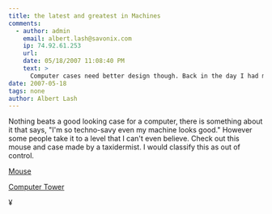 ```yaml
---
title: the latest and greatest in Machines
comments:
  - author: admin
    email: albert.lash@savonix.com
    ip: 74.92.61.253
    url:
    date: 05/18/2007 11:08:40 PM
    text: >
      Computer cases need better design though. Back in the day I had my computer case painted in an auto body shop: green, red, with a silver fade. It looked awesome. Then Apple came out with the iMac, which were a big improvement over the beige boxes which have been around forever. I like the Alienware computers that are available now too.<br/><br/>I've always wanted a wooden and glass computer for some reason. Tried to build one years ago but it didn't come out very good.
date: 2007-05-18
tags: none
author: Albert Lash
---
```

Nothing beats a good looking case for a computer, there is something about it that says, "I'm so techno-savy even my machine looks good." However some people take it to a level that I can't even believe. Check out this mouse and case made by a taxidermist. I would classify this as out of control.

<a href="http://gizmodo.com/gadgets/gizmodo-lunch-special/the-real-mouse-mouse-255928.php">Mouse</a>

<a href="http://gizmodo.com/gadgets/pcs/a-real-beaver-case-mod-252279.php">Computer Tower</a>

¥

